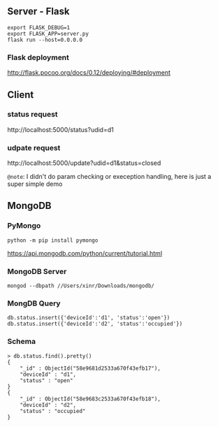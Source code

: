 
## Server - Flask
```
export FLASK_DEBUG=1
export FLASK_APP=server.py
flask run --host=0.0.0.0
```

### Flask deployment

http://flask.pocoo.org/docs/0.12/deploying/#deployment

## Client

### status request
http://localhost:5000/status?udid=d1

### udpate request
http://localhost:5000/update?udid=d1&status=closed

`@note`: I didn't do param checking or exeception handling, here is just a super simple demo

## MongoDB

### PyMongo
`python -m pip install pymongo`

https://api.mongodb.com/python/current/tutorial.html

### MongoDB Server
`mongod --dbpath //Users/xinr/Downloads/mongodb/`

### MongDB Query
```
db.status.insert({'deviceId':'d1', 'status':'open'})
db.status.insert({'deviceId':'d2', 'status':'occupied'})
```

### Schema
```
> db.status.find().pretty()
{
	"_id" : ObjectId("58e9681d2533a670f43efb17"),
	"deviceId" : "d1",
	"status" : "open"
}
{
	"_id" : ObjectId("58e9683c2533a670f43efb18"),
	"deviceId" : "d2",
	"status" : "occupied"
}
```
